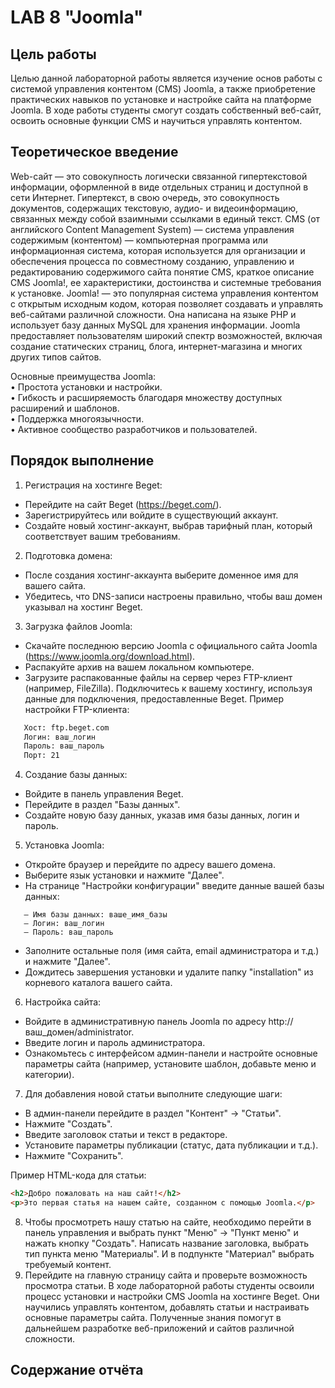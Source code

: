 # LAB 8 "Joomla"

## Цель работы
Целью данной лабораторной работы является изучение основ работы с системой управления контентом (CMS) Joomla, а также приобретение практических навыков по установке и настройке сайта на платформе Joomla. В ходе работы студенты смогут создать собственный веб-сайт, освоить основные функции CMS и научиться управлять контентом.

## Теоретическое введение
Web-сайт — это совокупность логически связанной гипертекстовой информации, оформленной в виде отдельных страниц и доступной в сети Интернет. Гипертекст, в свою очередь, это совокупность документов, содержащих текстовую, аудио- и видеоинформацию, связанных между собой взаимными ссылками в единый текст.
CMS (от английского Content Management System) — система управления содержимым (контентом) — компьютерная программа или информационная система, которая используется для организации и обеспечения процесса по совместному созданию, управлению и редактированию содержимого сайта понятие CMS, краткое описание CMS Joomla!, ее характеристики, достоинства и системные требования к установке.
Joomla! — это популярная система управления контентом с открытым исходным кодом, которая позволяет создавать и управлять веб-сайтами различной сложности. Она написана на языке PHP и использует базу данных MySQL для хранения информации. Joomla предоставляет пользователям широкий спектр возможностей, включая создание статических страниц, блога, интернет-магазина и многих других типов сайтов.

Основные преимущества Joomla:  
• Простота установки и настройки.  
• Гибкость и расширяемость благодаря множеству доступных расширений и шаблонов.  
• Поддержка многоязычности.  
• Активное сообщество разработчиков и пользователей.  

## Порядок выполнение
1. Регистрация на хостинге Beget:
- Перейдите на сайт Beget (https://beget.com/).
- Зарегистрируйтесь или войдите в существующий аккаунт.
- Создайте новый хостинг-аккаунт, выбрав тарифный план, который соответствует вашим требованиям.

2. Подготовка домена:
- После создания хостинг-аккаунта выберите доменное имя для вашего сайта.
- Убедитесь, что DNS-записи настроены правильно, чтобы ваш домен указывал на хостинг Beget.

3. Загрузка файлов Joomla:
- Скачайте последнюю версию Joomla с официального сайта Joomla (https://www.joomla.org/download.html).
- Распакуйте архив на вашем локальном компьютере.
- Загрузите распакованные файлы на сервер через FTP-клиент (например, FileZilla). Подключитесь к вашему хостингу, используя данные для подключения, предоставленные Beget. Пример настройки FTP-клиента:
```txt
   Хост: ftp.beget.com
   Логин: ваш_логин
   Пароль: ваш_пароль
   Порт: 21
```
4. Создание базы данных:
- Войдите в панель управления Beget.
- Перейдите в раздел "Базы данных".
- Создайте новую базу данных, указав имя базы данных, логин и пароль.

5. Установка Joomla:
- Откройте браузер и перейдите по адресу вашего домена.
- Выберите язык установки и нажмите "Далее".
- На странице "Настройки конфигурации" введите данные вашей базы данных:
```
   – Имя базы данных: ваше_имя_базы
   – Логин: ваш_логин
   – Пароль: ваш_пароль
```
- Заполните остальные поля (имя сайта, email администратора и т.д.) и нажмите "Далее".
- Дождитесь завершения установки и удалите папку "installation" из корневого каталога вашего сайта.

6. Настройка сайта:
- Войдите в административную панель Joomla по адресу http://ваш_домен/administrator.
- Введите логин и пароль администратора.
- Ознакомьтесь с интерфейсом админ-панели и настройте основные параметры сайта (например, установите шаблон, добавьте меню и категории).

7. Для добавления новой статьи выполните следующие шаги:
- В админ-панели перейдите в раздел "Контент" → "Статьи".
- Нажмите "Создать".
- Введите заголовок статьи и текст в редакторе.
- Установите параметры публикации (статус, дата публикации и т.д.).
- Нажмите "Сохранить".

Пример HTML-кода для статьи:
```html
<h2>Добро пожаловать на наш сайт!</h2>
<p>Это первая статья на нашем сайте, созданном с помощью Joomla.</p>
```
8. Чтобы просмотреть нашу статью на сайте, необходимо перейти в панель управления и выбрать пункт "Меню" -> "Пункт меню" и нажать кнопку "Создать". Написать название заголовка, выбрать тип пункта меню "Материалы". И в подпункте "Материал" выбрать требуемый контент.
9. Перейдите на главную страницу сайта и проверьте возможность просмотра статьи.
В ходе лабораторной работы студенты освоили процесс установки и настройки CMS Joomla на хостинге Beget. Они научились управлять контентом, добавлять статьи и настраивать основные параметры сайта. Полученные знания помогут в дальнейшем разработке веб-приложений и сайтов различной сложности.

## Содержание отчёта

